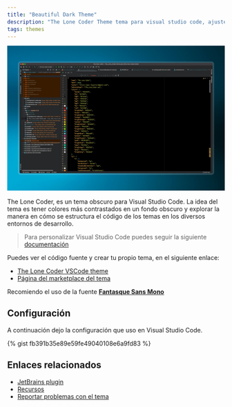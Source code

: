```yaml
---
title: "Beautiful Dark Theme"
description: "The Lone Coder Theme tema para visual studio code, ajuste el tema para dark mode, es el modo que me gusta para trabajar"
tags: themes
---
```


![The Lone Coder][image-1]

The Lone Coder, es un tema obscuro para Visual Studio Code. La idea del tema es tener colores más contrastados en un fondo obscuro y explorar la manera en cómo se estructura el código de los temas en los diversos entornos de desarrollo.

> Para personalizar Visual Studio Code puedes seguir la siguiente [documentación][1]

Puedes ver el código fuente y crear tu propio tema, en el siguiente enlace:

- [The Lone Coder VSCode theme][2]
- [Página del marketplace del tema][3]

Recomiendo el uso de la fuente [**Fantasque Sans Mono**][4]

## Configuración

A continuación dejo la configuración que uso en Visual Studio Code.

{% gist fb391b35e89e59fe49040108e6a9fd83 %}

## Enlaces relacionados

- [JetBrains plugin][5]
- [Recursos][6]
- [Reportar problemas con el tema][7]

[1]:	vscode-customization.md
[2]:	https://github.com/lgzarturo/the-lone-coder-vscode
[3]:	https://marketplace.visualstudio.com/items?itemName=lgzarturo.the-lone-coder-vscode&ssr=false
[4]:	https://github.com/belluzj/fantasque-sans
[5]:	https://plugins.jetbrains.com/plugin/14906-the-lone-coder
[6]:	https://github.com/lgzarturo/the-lone-coder/blob/master/docs/screenshots.md
[7]:	https://github.com/lgzarturo/the-lone-coder/issues

[image-1]:	https://github.com/lgzarturo/the-lone-coder/raw/master/docs/screenshot-theme.jpg "Tema para visual studio code"